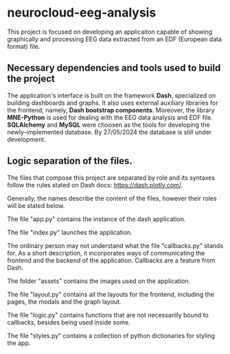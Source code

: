 # neurocloud-eeg-analysis
This project is focused on developing an applicaiton capable of showing graphically and processing EEG data extracted from an EDF (European data format) file.

## Necessary dependencies and tools used to build the project
The application's interface is built on the framework **Dash**, specialized on building dashboards and graphs. It also uses external auxiliary libraries for the frontend, namely, **Dash bootstrap components**.
Moreover, the library **MNE-Python** is used for dealing with the EEG data analysis and EDF file.
**SQLAlchemy** and **MySQL** were choosen as the tools for developing the newly-implemented database. By 27/05/2024 the database is still under development.

## Logic separation of the files.

The files that compose this project are separated by role and its syntaxes follow the rules stated on Dash docs: https://dash.plotly.com/.

Generally, the names describe the content of the files, however their roles will be stated below.

The file "app.py" contains the instance of the dash application.

The file "index.py" launches the application.

The ordinary person may not understand what the file "callbacks.py" stands for. As a short description, it incorporates ways of communicating the frontend and the backend of the application. Callbacks are a feature from Dash.

The folder "assets" contains the images used on the application.

The file "layout.py" contains all the layouts for the frontend, including the pages, the modals and the graph layout.

The file "logic.py" contains functions that are not necessarilly bound to callbacks, besides being used inside some.

The file "styles.py" contains a collection of python dictionaries for styling the app.

